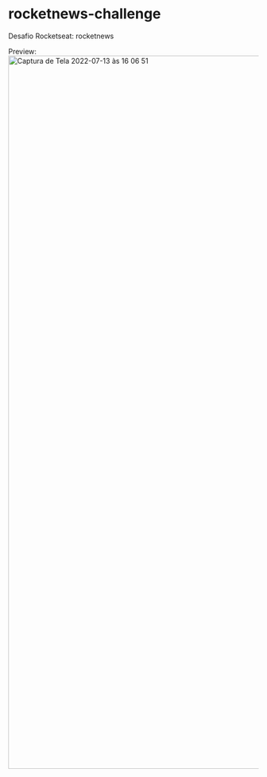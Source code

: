 # rocketnews-challenge
Desafio Rocketseat: rocketnews

Preview:
<img width="1432" alt="Captura de Tela 2022-07-13 às 16 06 51" src="https://user-images.githubusercontent.com/100288640/178812436-fbcf20c0-272a-4ca2-867c-bf0e32249784.png">
